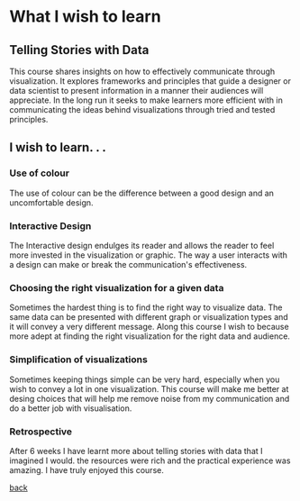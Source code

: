 # What I wish to learn

## Telling Stories with Data

This course shares insights on how to effectively communicate through visualization.
It explores frameworks and principles that guide a designer or data scientist to present information in a manner their audiences will appreciate.
In the long run it seeks to make learners more efficient with in communicating the ideas behind visualizations through tried and tested principles.

## I wish to learn. . .

### Use of colour

The use of colour can be the difference between a good design and an uncomfortable design.

### Interactive Design

The Interactive design endulges its reader and allows the reader to feel more invested in the visualization or graphic.
The way a user interacts with a design can make or break the communication's effectiveness.

### Choosing the right visualization for a given data

Sometimes the hardest thing is to find the right way to visualize data.
The same data can be presented with different graph or visualization types and it will convey a very different message.
Along this course I wish to because more adept at finding the right visualization for the right data and audience.

### Simplification of visualizations

Sometimes keeping things simple can be very hard, especially when you wish to convey a lot in one visualization.
This course will make me better at desing choices that will help me remove noise from my communication and do a better job with visualisation.

### Retrospective

After 6 weeks I have learnt more about telling stories with data that I imagined I would. the resources were rich and the practical experience was amazing.
I have truly enjoyed this course.

[back](../readme.md)
